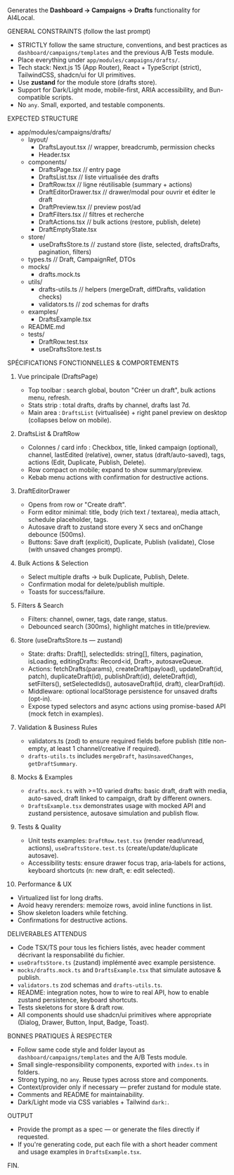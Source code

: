 Generates the **Dashboard → Campaigns → Drafts** functionality for AI4Local.

GENERAL CONSTRAINTS (follow the last prompt)

- STRICTLY follow the same structure, conventions, and best practices as `dashboard/campaigns/templates` and the previous A/B Tests module.
- Place everything under `app/modules/campaigns/drafts/`.
- Tech stack: Next.js 15 (App Router), React + TypeScript (strict), TailwindCSS, shadcn/ui for UI primitives.
- Use **zustand** for the module store (drafts store).
- Support for Dark/Light mode, mobile-first, ARIA accessibility, and Bun-compatible scripts.
- No `any`. Small, exported, and testable components.

EXPECTED STRUCTURE

- app/modules/campaigns/drafts/
  - layout/
    - DraftsLayout.tsx // wrapper, breadcrumb, permission checks
    - Header.tsx
  - components/
    - DraftsPage.tsx // entry page
    - DraftsList.tsx // liste virtualisée des drafts
    - DraftRow.tsx // ligne réutilisable (summary + actions)
    - DraftEditorDrawer.tsx // drawer/modal pour ouvrir et éditer le draft
    - DraftPreview.tsx // preview post/ad
    - DraftFilters.tsx // filtres et recherche
    - DraftActions.tsx // bulk actions (restore, publish, delete)
    - DraftEmptyState.tsx
  - store/
    - useDraftsStore.ts // zustand store (liste, selected, draftsDrafts, pagination, filters)
  - types.ts // Draft, CampaignRef, DTOs
  - mocks/
    - drafts.mock.ts
  - utils/
    - drafts-utils.ts // helpers (mergeDraft, diffDrafts, validation checks)
    - validators.ts // zod schemas for drafts
  - examples/
    - DraftsExample.tsx
  - README.md
  - tests/
    - DraftRow.test.tsx
    - useDraftsStore.test.ts

SPÉCIFICATIONS FONCTIONNELLES & COMPORTEMENTS

1. Vue principale (DraftsPage)

   - Top toolbar : search global, bouton "Créer un draft", bulk actions menu, refresh.
   - Stats strip : total drafts, drafts by channel, drafts last 7d.
   - Main area : `DraftsList` (virtualisée) + right panel preview on desktop (collapses below on mobile).

2. DraftsList & DraftRow

   - Colonnes / card info : Checkbox, title, linked campaign (optional), channel, lastEdited (relative), owner, status (draft/auto-saved), tags, actions (Edit, Duplicate, Publish, Delete).
   - Row compact on mobile; expand to show summary/preview.
   - Kebab menu actions with confirmation for destructive actions.

3. DraftEditorDrawer

   - Opens from row or "Create draft".
   - Form editor minimal: title, body (rich text / textarea), media attach, schedule placeholder, tags.
   - Autosave draft to zustand store every X secs and onChange debounce (500ms).
   - Buttons: Save draft (explicit), Duplicate, Publish (validate), Close (with unsaved changes prompt).

4. Bulk Actions & Selection

   - Select multiple drafts → bulk Duplicate, Publish, Delete.
   - Confirmation modal for delete/publish multiple.
   - Toasts for success/failure.

5. Filters & Search

   - Filters: channel, owner, tags, date range, status.
   - Debounced search (300ms), highlight matches in title/preview.

6. Store (useDraftsStore.ts — zustand)

   - State: drafts: Draft[], selectedIds: string[], filters, pagination, isLoading, editingDrafts: Record<id, Draft>, autosaveQueue.
   - Actions: fetchDrafts(params), createDraft(payload), updateDraft(id, patch), duplicateDraft(id), publishDraft(id), deleteDraft(id), setFilters(), setSelectedIds(), autosaveDraft(id, draft), clearDraft(id).
   - Middleware: optional localStorage persistence for unsaved drafts (opt-in).
   - Expose typed selectors and async actions using promise-based API (mock fetch in examples).

7. Validation & Business Rules

   - validators.ts (zod) to ensure required fields before publish (title non-empty, at least 1 channel/creative if required).
   - `drafts-utils.ts` includes `mergeDraft`, `hasUnsavedChanges`, `getDraftSummary`.

8. Mocks & Examples

   - `drafts.mock.ts` with >=10 varied drafts: basic draft, draft with media, auto-saved, draft linked to campaign, draft by different owners.
   - `DraftsExample.tsx` demonstrates usage with mocked API and zustand persistence, autosave simulation and publish flow.

9. Tests & Quality

   - Unit tests examples: `DraftRow.test.tsx` (render read/unread, actions), `useDraftsStore.test.ts` (create/update/duplicate autosave).
   - Accessibility tests: ensure drawer focus trap, aria-labels for actions, keyboard shortcuts (n: new draft, e: edit selected).

10. Performance & UX

- Virtualized list for long drafts.
- Avoid heavy rerenders: memoize rows, avoid inline functions in list.
- Show skeleton loaders while fetching.
- Confirmations for destructive actions.

DELIVERABLES ATTENDUS

- Code TSX/TS pour tous les fichiers listés, avec header comment décrivant la responsabilité du fichier.
- `useDraftsStore.ts` (zustand) implémenté avec example persistence.
- `mocks/drafts.mock.ts` and `DraftsExample.tsx` that simulate autosave & publish.
- `validators.ts` zod schemas and `drafts-utils.ts`.
- README: integration notes, how to wire to real API, how to enable zustand persistence, keyboard shortcuts.
- Tests skeletons for store & draft row.
- All components should use shadcn/ui primitives where appropriate (Dialog, Drawer, Button, Input, Badge, Toast).

BONNES PRATIQUES À RESPECTER

- Follow same code style and folder layout as `dashboard/campaigns/templates` and the A/B Tests module.
- Small single-responsibility components, exported with `index.ts` in folders.
- Strong typing, no `any`. Reuse types across store and components.
- Context/provider only if necessary — prefer zustand for module state.
- Comments and README for maintainability.
- Dark/Light mode via CSS variables + Tailwind `dark:`.

OUTPUT

- Provide the prompt as a spec — or generate the files directly if requested.
- If you're generating code, put each file with a short header comment and usage examples in `DraftsExample.tsx`.

FIN.
